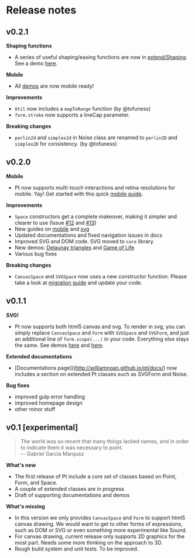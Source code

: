 # Release notes

## v0.2.1
**Shaping functions**
- A series of useful shaping/easing functions are now in [extend/Shaping](http://williamngan.github.io/pt/docs/#elemShaping_xt). See a demo [here](http://williamngan.github.io/pt/demo/index.html?name=shaping.linear).

**Mobile**
- All [demos](http://williamngan.github.io/pt/demo/index.html?name=color.LABtoRGB) are now mobile ready!

**Improvements**
- `Util` now includes a `mapToRange` function (by @tofuness)
- `form.stroke` now supports a lineCap parameter.

**Breaking changes**
- `perlin2d` and `simplex2d` in Noise class are renamed to `perlin2D` and `simplex2D` for consistency. (by @tofuness)


## v0.2.0
**Mobile**
- Pt now supports multi-touch interactions and retina resolutions for mobile. Yay! Get started with this quick [mobile guide](http://williamngan.github.io/pt/docs/guide/mobile.html).

**Improvements**
- `Space` constructors get a complete makeover, making it simpler and clearer to use (Issue [#12](https://github.com/williamngan/pt/issues/12) and [#13](https://github.com/williamngan/pt/issues/13))
- New guides on [mobile](http://williamngan.github.io/pt/docs/guide/mobile.html) and [svg](http://williamngan.github.io/pt/docs/guide/svg.html)
- Updated documentations and fixed navigation issues in docs
- Improved SVG and DOM code. SVG moved to `core` library.
- New demos: [Delaunay triangles](http://williamngan.github.io/pt/demo/index.html?name=delaunay.generate) and [Game of Life](http://williamngan.github.io/pt/demo/index.html?name=grid.canFit)
- Various bug fixes

**Breaking changes**
- `CanvasSpace` and `SVGSpace` now uses a new constructor function. Please take a look at [migration guide](http://williamngan.github.io/pt/docs/guide/migration.html) and update your code.

## v0.1.1
**SVG!**
- Pt now supports both html5 canvas and svg. To render in svg, you can simply replace `CanvasSpace` and `Form` with `SVGSpace` and `SVGForm`, and just an additional line of `form.scope(...)` in your code. Everything else stays the same. See  demos [here](http://williamngan.github.io/pt/demo/index.html?name=svgform.scope) and [here](http://williamngan.github.io/pt/demo/index.html?name=svgform.circle).

**Extended documentations**
- [Documentations page]((http://williamngan.github.io/pt/docs/) now includes a section on extended Pt classes such as SVGForm and Noise.

**Bug fixes**
- improved gulp error handling
- improved homepage design
- other minor stuff


## v0.1 [experimental]
> The world was so recent that many things lacked names, and in order to indicate them it was necessary to point.  
> -- Gabriel Garcia Marquez

**What's new**
- The first release of Pt include a core set of classes based on Point, Form, and Space. 
- A couple of extended classes are in progress
- Draft of supporting documentations and demos

**What's missing**
- In this version we only provides `CanvasSpace` and `Form` to support html5 canvas drawing. 
We would want to get to other forms of expressions, such as DOM or SVG or even something more experimental like Sound.
- For canvas drawing, current release only supports 2D graphics for the most part. 
Needs some more thinking on the approach to 3D.
- Rough build system and unit tests. To be improved.
